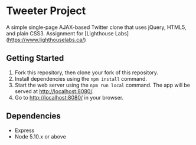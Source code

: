 # Tweeter Project

A simple single-page AJAX-based Twitter clone that uses jQuery, HTML5, and plain CSS3.
Assignment for [Lighthouse Labs] (https://www.lighthouselabs.ca/)

## Getting Started

1. Fork this repository, then clone your fork of this repository.
2. Install dependencies using the `npm install` command.
3. Start the web server using the `npm run local` command. The app will be served at <http://localhost:8080/>.
4. Go to <http://localhost:8080/> in your browser.

## Dependencies

- Express
- Node 5.10.x or above
